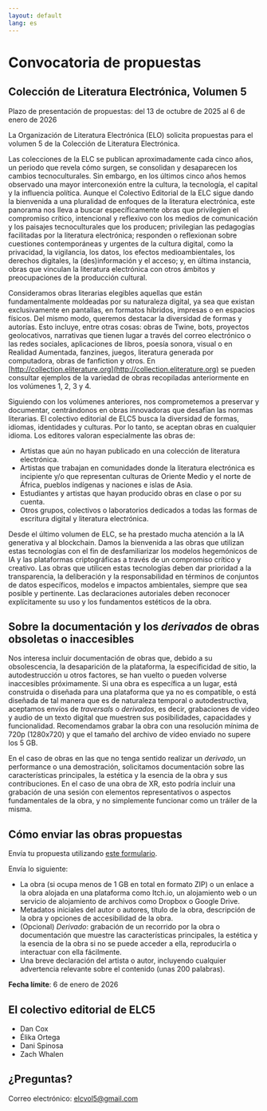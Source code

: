 ```yaml
---
layout: default
lang: es
---
```


# Convocatoria de propuestas

## Colección de Literatura Electrónica, Volumen 5

Plazo de presentación de propuestas: del 13 de octubre de 2025 al 6 de enero de 2026

La Organización de Literatura Electrónica (ELO) solicita propuestas para el volumen 5 de la Colección de Literatura Electrónica.

Las colecciones de la ELC se publican aproximadamente cada cinco años, un periodo que revela cómo surgen, se consolidan y desaparecen los cambios tecnoculturales. Sin embargo, en los últimos cinco años hemos observado una mayor interconexión entre la cultura, la tecnología, el capital y la influencia política. Aunque el Colectivo Editorial de la ELC sigue dando la bienvenida a una pluralidad de enfoques de la literatura electrónica, este panorama nos lleva a buscar específicamente obras que privilegien el compromiso crítico, intencional y reflexivo con los medios de comunicación y los paisajes tecnoculturales que los producen; privilegian las pedagogías facilitadas por la literatura electrónica; responden o reflexionan sobre cuestiones contemporáneas y urgentes de la cultura digital, como la privacidad, la vigilancia, los datos, los efectos medioambientales, los derechos digitales, la (des)información y el acceso; y, en última instancia, obras que vinculan la literatura electrónica con otros ámbitos y preocupaciones de la producción cultural.

Consideramos obras literarias elegibles aquellas que están fundamentalmente moldeadas por su naturaleza digital, ya sea que existan exclusivamente en pantallas, en formatos híbridos, impresas o en espacios físicos. Del mismo modo, queremos destacar la diversidad de formas y autorías. Esto incluye, entre otras cosas: obras de Twine, bots, proyectos geolocativos, narrativas que tienen lugar a través del correo electrónico o las redes sociales, aplicaciones de libros, poesía sonora, visual o en Realidad Aumentada, fanzines, juegos, literatura generada por computadora, obras de fanfiction y otros. En [http://collection.eliterature.org](http://collection.eliterature.org) se pueden consultar ejemplos de la variedad de obras recopiladas anteriormente en los volúmenes 1, 2, 3 y 4\.

Siguiendo con los volúmenes anteriores, nos comprometemos a preservar y documentar, centrándonos en obras innovadoras que desafían las normas literarias. El colectivo editorial de ELC5 busca la diversidad de formas, idiomas, identidades y culturas. Por lo tanto, se aceptan obras en cualquier idioma. Los editores valoran especialmente las obras de:

- Artistas que aún no hayan publicado en una colección de literatura electrónica.
- Artistas que trabajan en comunidades donde la literatura electrónica es incipiente y/o que representan culturas de Oriente Medio y el norte de África, pueblos indígenas y naciones e islas de Asia.
- Estudiantes y artistas que hayan producido obras en clase o por su cuenta.
- Otros grupos, colectivos o laboratorios dedicados a todas las formas de escritura digital y literatura electrónica.

Desde el último volumen de ELC, se ha prestado mucha atención a la IA generativa y al blockchain. Damos la bienvenida a las obras que utilizan estas tecnologías con el fin de desfamiliarizar los modelos hegemónicos de IA y las plataformas criptográficas a través de un compromiso crítico y creativo. Las obras que utilicen estas tecnologías deben dar prioridad a la transparencia, la deliberación y la responsabilidad en términos de conjuntos de datos específicos, modelos e impactos ambientales, siempre que sea posible y pertinente. Las declaraciones autoriales deben reconocer explícitamente su uso y los fundamentos estéticos de la obra.

## Sobre la documentación y los _derivados_ de obras obsoletas o inaccesibles

Nos interesa incluir documentación de obras que, debido a su obsolescencia, la desaparición de la plataforma, la especificidad de sitio, la autodestrucción u otros factores, se han vuelto o pueden volverse inaccesibles próximamente. Si una obra es específica a un lugar, está construida o diseñada para una plataforma que ya no es compatible, o está diseñada de tal manera que es de naturaleza temporal o autodestructiva, aceptamos envíos de _traversals_ o _derivados_, es decir, grabaciones de video y audio de un texto digital que muestren sus posibilidades, capacidades y funcionalidad. Recomendamos grabar la obra con una resolución mínima de 720p (1280x720) y que el tamaño del archivo de vídeo enviado no supere los 5 GB.

En el caso de obras en las que no tenga sentido realizar un _derivado_, un performance o una demostración, solicitamos documentación sobre las características principales, la estética y la esencia de la obra y sus contribuciones. En el caso de una obra de XR, esto podría incluir una grabación de una sesión con elementos representativos o aspectos fundamentales de la obra, y no simplemente funcionar como un tráiler de la misma.

## Cómo enviar las obras propuestas

Envía tu propuesta utilizando [este formulario](https://forms.gle/Ftir1rj4NBoBBNJJA).

Envía lo siguiente:

- La obra (si ocupa menos de 1 GB en total en formato ZIP) o un enlace a la obra alojada en una plataforma como Itch.io, un alojamiento web o un servicio de alojamiento de archivos como Dropbox o Google Drive.
- Metadatos iniciales del autor o autores, título de la obra, descripción de la obra y opciones de accesibilidad de la obra.
- (Opcional) _Derivado_: grabación de un recorrido por la obra o documentación que muestre las características principales, la estética y la esencia de la obra si no se puede acceder a ella, reproducirla o interactuar con ella fácilmente.
- Una breve declaración del artista o autor, incluyendo cualquier advertencia relevante sobre el contenido (unas 200 palabras).

**Fecha límite**: 6 de enero de 2026

## El colectivo editorial de ELC5

- Dan Cox  
- Élika Ortega  
- Dani Spinosa  
- Zach Whalen

## ¿Preguntas?

Correo electrónico: [elcvol5@gmail.com](mailto:elcvol5@gmail.com)
